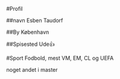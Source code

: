 #Profil

##navn
Esben Taudorf

##By
København

##Spisested
Ude:+1:

#Sport
Fodbold, mest VM, EM, CL og UEFA

noget andet i master